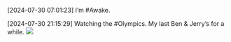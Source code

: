 [2024-07-30 07:01:23] I’m #Awake.

[2024-07-30 21:15:29] Watching the #Olympics.
My last Ben & Jerry’s for a while. ![](https://elliotclowes.com/cold/2024/IMG_3502.jpg)
